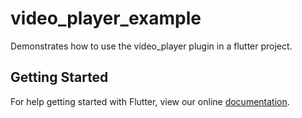 # video_player_example

Demonstrates how to use the video_player plugin in a flutter project.

## Getting Started

For help getting started with Flutter, view our online
[documentation](https://flutter.dev/docs).

